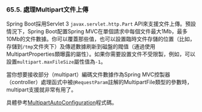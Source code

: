 ### 65.5. 處理Multipart文件上傳

Spring Boot採用Servlet 3 `javax.servlet.http.Part` API來支援文件上傳。預設情況下，Spring Boot配置Spring MVC在單個請求中每個文件最大1Mb，最多10Mb的文件數據。你可以覆蓋那些值，也可以設置臨時文件存儲的位置（比如，存儲到`/tmp`文件夾下）及傳遞數據刷新到磁盤的閥值（通過使用MultipartProperties類曝露的屬性）。如果你需要設置文件不受限製，例如，可以設置`multipart.maxFileSize`屬性值為`-1`。

當你想要接收部分（multipart）編碼文件數據作為Spring MVC控製器（controller）處理函式中被`@RequestParam`註解的MultipartFile類型的參數時，multipart支援就非常有用了。

具體參考[MultipartAutoConfiguration](http://github.com/spring-projects/spring-boot/tree/master/spring-boot-autoconfigure/src/main/java/org/springframework/boot/autoconfigure/web/MultipartAutoConfiguration.java)程式碼。
